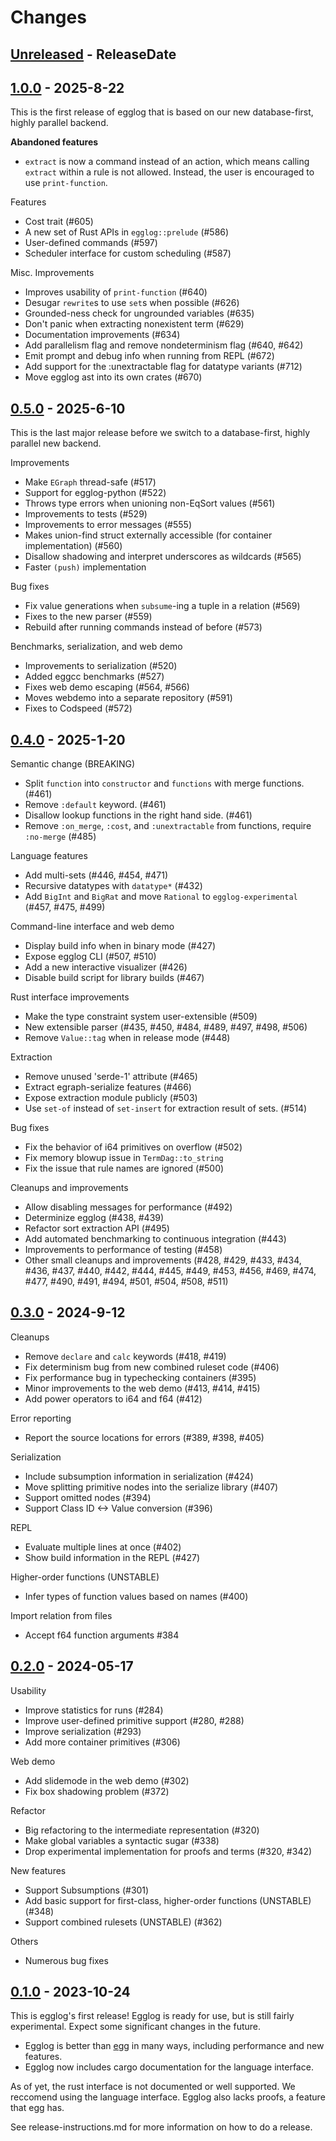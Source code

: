 # Changes

## [Unreleased] - ReleaseDate

## [1.0.0] - 2025-8-22

This is the first release of egglog that is based on our new database-first, highly parallel backend.

**Abandoned features**

- `extract` is now a command instead of an action, which means calling `extract` within a rule is not allowed.
  Instead, the user is encouraged to use `print-function`.

Features

- Cost trait (#605)
- A new set of Rust APIs in `egglog::prelude` (#586)
- User-defined commands (#597)
- Scheduler interface for custom scheduling (#587)

Misc. Improvements

- Improves usability of `print-function` (#640)
- Desugar `rewrite`s to use `set`s when possible (#626)
- Grounded-ness check for ungrounded variables (#635)
- Don't panic when extracting nonexistent term (#629) 
- Documentation improvements (#634)
- Add parallelism flag and remove nondeterminism flag (#640, #642)
- Emit prompt and debug info when running from REPL (#672)
- Add support for the :unextractable flag for datatype variants (#712)
- Move egglog ast into its own crates (#670)

## [0.5.0] - 2025-6-10

This is the last major release before we switch to a database-first, highly parallel new backend.

Improvements

- Make `EGraph` thread-safe (#517)
- Support for egglog-python (#522)
- Throws type errors when unioning non-EqSort values (#561)
- Improvements to tests (#529)
- Improvements to error messages (#555)
- Makes union-find struct externally accessible (for container implementation) (#560)
- Disallow shadowing and interpret underscores as wildcards (#565)
- Faster `(push)` implementation

Bug fixes

- Fix value generations when `subsume`-ing a tuple in a relation (#569)
- Fixes to the new parser (#559)
- Rebuild after running commands instead of before (#573)

Benchmarks, serialization, and web demo

- Improvements to serialization (#520)
- Added eggcc benchmarks (#527)
- Fixes web demo escaping (#564, #566)
- Moves webdemo into a separate repository (#591)
- Fixes to Codspeed (#572)

## [0.4.0] - 2025-1-20

Semantic change (BREAKING)

- Split `function` into `constructor` and `functions` with merge functions. (#461)
- Remove `:default` keyword. (#461)
- Disallow lookup functions in the right hand side. (#461)
- Remove `:on_merge`, `:cost`, and `:unextractable` from functions, require `:no-merge` (#485)

Language features

- Add multi-sets (#446, #454, #471)
- Recursive datatypes with `datatype*` (#432)
- Add `BigInt` and `BigRat` and move `Rational` to `egglog-experimental` (#457, #475, #499)

Command-line interface and web demo

- Display build info when in binary mode (#427)
- Expose egglog CLI (#507, #510)
- Add a new interactive visualizer (#426)
- Disable build script for library builds (#467)

Rust interface improvements

- Make the type constraint system user-extensible (#509)
- New extensible parser (#435, #450, #484, #489, #497, #498, #506)
- Remove `Value::tag` when in release mode (#448)

Extraction

- Remove unused 'serde-1' attribute (#465)
- Extract egraph-serialize features  (#466)
- Expose extraction module publicly (#503)
- Use `set-of` instead of `set-insert` for extraction result of sets. (#514)

Bug fixes

- Fix the behavior of i64 primitives on overflow (#502)
- Fix memory blowup issue in `TermDag::to_string`
- Fix the issue that rule names are ignored (#500)

Cleanups and improvements

- Allow disabling messages for performance (#492)
- Determinize egglog (#438, #439)
- Refactor sort extraction API (#495)
- Add automated benchmarking to continuous integration (#443)
- Improvements to performance of testing (#458)
- Other small cleanups and improvements (#428, #429, #433, #434, #436, #437, #440, #442, #444, #445, #449, #453, #456, #469, #474, #477, #490, #491, #494, #501, #504, #508, #511)

## [0.3.0] - 2024-9-12

Cleanups

- Remove `declare` and `calc` keywords (#418, #419)
- Fix determinism bug from new combined ruleset code (#406)
- Fix performance bug in typechecking containers (#395)
- Minor improvements to the web demo (#413, #414, #415)
- Add power operators to i64 and f64 (#412)

Error reporting

- Report the source locations for errors (#389, #398, #405)

Serialization

- Include subsumption information in serialization (#424)
- Move splitting primitive nodes into the serialize library (#407)
- Support omitted nodes (#394)
- Support Class ID <-> Value conversion (#396)

REPL

- Evaluate multiple lines at once (#402)
- Show build information in the REPL (#427)

Higher-order functions (UNSTABLE)

- Infer types of function values based on names (#400)

Import relation from files

- Accept f64 function arguments #384

## [0.2.0] - 2024-05-17

Usability

- Improve statistics for runs (#284)
- Improve user-defined primitive support (#280, #288)
- Improve serialization (#293)
- Add more container primitives (#306)

Web demo

- Add slidemode in the web demo (#302)
- Fix box shadowing problem (#372)

Refactor

- Big refactoring to the intermediate representation (#320)
- Make global variables a syntactic sugar (#338)
- Drop experimental implementation for proofs and terms (#320, #342)

New features

- Support Subsumptions (#301)
- Add basic support for first-class, higher-order functions (UNSTABLE) (#348)
- Support combined rulesets (UNSTABLE) (#362)

Others

- Numerous bug fixes

## [0.1.0] - 2023-10-24
This is egglog's first release! Egglog is ready for use, but is still fairly experimental. Expect some significant changes in the future.

- Egglog is better than [egg](https://github.com/egraphs-good/egg) in many ways, including performance and new features.
- Egglog now includes cargo documentation for the language interface.

As of yet, the rust interface is not documented or well supported. We reccomend using the language interface. Egglog also lacks proofs, a feature that egg has.


[Unreleased]: https://github.com/egraphs-good/egglog/compare/v1.0.0...HEAD
[0.1.0]: https://github.com/egraphs-good/egglog/tree/v0.1.0
[0.2.0]: https://github.com/egraphs-good/egglog/tree/v0.2.0
[0.3.0]: https://github.com/egraphs-good/egglog/tree/v0.3.0
[0.4.0]: https://github.com/egraphs-good/egglog/tree/v0.4.0
[0.5.0]: https://github.com/egraphs-good/egglog/tree/v0.5.0
[1.0.0]: https://github.com/egraphs-good/egglog/tree/v1.0.0


See release-instructions.md for more information on how to do a release.
